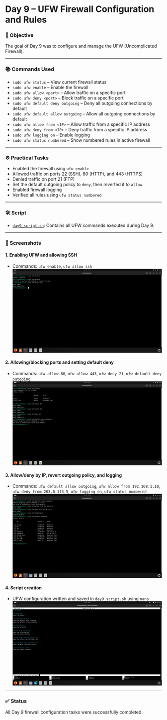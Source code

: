 # Day 9 – UFW Firewall Configuration and Rules

### 🧭 Objective

The goal of Day 9 was to configure and manage the UFW (Uncomplicated Firewall).

---

### 📚 Commands Used

- `sudo ufw status` – View current firewall status  
- `sudo ufw enable` – Enable the firewall  
- `sudo ufw allow <port>` – Allow traffic on a specific port  
- `sudo ufw deny <port>` – Block traffic on a specific port  
- `sudo ufw default deny outgoing` – Deny all outgoing connections by default  
- `sudo ufw default allow outgoing` – Allow all outgoing connections by default  
- `sudo ufw allow from <IP>` – Allow traffic from a specific IP address  
- `sudo ufw deny from <IP>` – Deny traffic from a specific IP address  
- `sudo ufw logging on` – Enable logging  
- `sudo ufw status numbered` – Show numbered rules in active firewall  

---

### ⚙️ Practical Tasks

- Enabled the firewall using `ufw enable`  
- Allowed traffic on ports 22 (SSH), 80 (HTTP), and 443 (HTTPS)  
- Denied traffic on port 21 (FTP)  
- Set the default outgoing policy to `deny`, then reverted it to `allow`  
- Enabled firewall logging  
- Verified all rules using `ufw status numbered`  

---

### 🛠️ Script

- [`day9_script.sh`](./day9_script.sh): Contains all UFW commands executed during Day 9.

---

### 📸 Screenshots

#### 1. Enabling UFW and allowing SSH
- Commands: `ufw enable`, `ufw allow ssh`  
![screenshot1](./images/screenshot1.png)

#### 2. Allowing/blocking ports and setting default deny
- Commands: `ufw allow 80`, `ufw allow 443`, `ufw deny 21`, `ufw default deny outgoing`  
![screenshot2](./images/screenshot2.png)

#### 3. Allow/deny by IP, revert outgoing policy, and logging
- Commands: `ufw default allow outgoing`, `ufw allow from 192.168.1.10`, `ufw deny from 203.0.113.5`, `ufw logging on`, `ufw status numbered`  
![screenshot3](./images/screenshot3.png)

#### 4. Script creation
- UFW configuration written and saved in `day9_script.sh` using `nano`  
![screenshot4](./images/screenshot4.png)

---

### ✅ Status

All Day 9 firewall configuration tasks were successfully completed.
